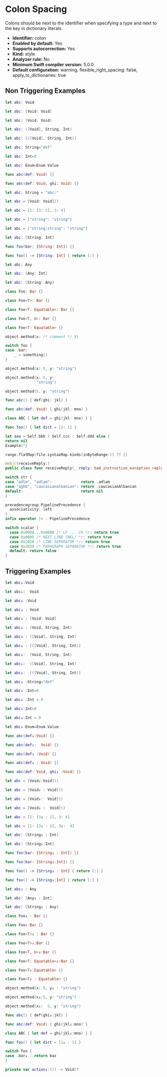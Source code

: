 # Colon Spacing

Colons should be next to the identifier when specifying a type and next to the key in dictionary literals.

* **Identifier:** colon
* **Enabled by default:** Yes
* **Supports autocorrection:** Yes
* **Kind:** style
* **Analyzer rule:** No
* **Minimum Swift compiler version:** 5.0.0
* **Default configuration:** warning, flexible_right_spacing: false, apply_to_dictionaries: true

## Non Triggering Examples

```swift
let abc: Void

```

```swift
let abc: [Void: Void]

```

```swift
let abc: (Void, Void)

```

```swift
let abc: ([Void], String, Int)

```

```swift
let abc: [([Void], String, Int)]

```

```swift
let abc: String="def"

```

```swift
let abc: Int=0

```

```swift
let abc: Enum=Enum.Value

```

```swift
func abc(def: Void) {}

```

```swift
func abc(def: Void, ghi: Void) {}

```

```swift
let abc: String = "abc:"
```

```swift
let abc = [Void: Void]()

```

```swift
let abc = [1: [3: 2], 3: 4]

```

```swift
let abc = ["string": "string"]

```

```swift
let abc = ["string:string": "string"]

```

```swift
let abc: [String: Int]

```

```swift
func foo(bar: [String: Int]) {}

```

```swift
func foo() -> [String: Int] { return [:] }

```

```swift
let abc: Any

```

```swift
let abc: [Any: Int]

```

```swift
let abc: [String: Any]

```

```swift
class Foo: Bar {}

```

```swift
class Foo<T>: Bar {}

```

```swift
class Foo<T: Equatable>: Bar {}

```

```swift
class Foo<T, U>: Bar {}

```

```swift
class Foo<T: Equatable> {}

```

```swift
object.method(x: /* comment */ 5)

```

```swift
switch foo {
case .bar:
    _ = something()
}
```

```swift
object.method(x: 5, y: "string")

```

```swift
object.method(x: 5, y:
              "string")
```

```swift
object.method(5, y: "string")

```

```swift
func abc() { def(ghi: jkl) }
```

```swift
func abc(def: Void) { ghi(jkl: mno) }
```

```swift
class ABC { let def = ghi(jkl: mno) } }
```

```swift
func foo() { let dict = [1: 1] }
```

```swift
let aaa = Self.bbb ? Self.ccc : Self.ddd else {
return nil
Example("}
```

```swift
range.flatMap(file.syntaxMap.kinds(inByteRange:)) ?? []
```

```swift
@objc(receiveReply:)
public class func receiveReply(_ reply: bad_instruction_exception_reply_t) -> CInt { 0 }
```

```swift
switch str {
case "adlm", "adlam":             return .adlam
case "aghb", "caucasianalbanian": return .caucasianAlbanian
default:                          return nil
}
```

```swift
precedencegroup PipelinePrecedence {
  associativity: left
}
infix operator |> : PipelinePrecedence
```

```swift
switch scalar {
  case 0x000A...0x000D /* LF ... CR */: return true
  case 0x0085 /* NEXT LINE (NEL) */: return true
  case 0x2028 /* LINE SEPARATOR */: return true
  case 0x2029 /* PARAGRAPH SEPARATOR */: return true
  default: return false
}
```

## Triggering Examples

```swift
let abc↓:Void

```

```swift
let abc↓:  Void

```

```swift
let abc↓ :Void

```

```swift
let abc↓ : Void

```

```swift
let abc↓ : [Void: Void]

```

```swift
let abc↓ : (Void, String, Int)

```

```swift
let abc↓ : ([Void], String, Int)

```

```swift
let abc↓ : [([Void], String, Int)]

```

```swift
let abc↓:  (Void, String, Int)

```

```swift
let abc↓:  ([Void], String, Int)

```

```swift
let abc↓:  [([Void], String, Int)]

```

```swift
let abc↓ :String="def"

```

```swift
let abc↓ :Int=0

```

```swift
let abc↓ :Int = 0

```

```swift
let abc↓:Int=0

```

```swift
let abc↓:Int = 0

```

```swift
let abc↓:Enum=Enum.Value

```

```swift
func abc(def↓:Void) {}

```

```swift
func abc(def↓:  Void) {}

```

```swift
func abc(def↓ :Void) {}

```

```swift
func abc(def↓ : Void) {}

```

```swift
func abc(def: Void, ghi↓ :Void) {}

```

```swift
let abc = [Void↓:Void]()

```

```swift
let abc = [Void↓ : Void]()

```

```swift
let abc = [Void↓:  Void]()

```

```swift
let abc = [Void↓ :  Void]()

```

```swift
let abc = [1: [3↓ : 2], 3: 4]

```

```swift
let abc = [1: [3↓ : 2], 3↓:  4]

```

```swift
let abc: [String↓ : Int]

```

```swift
let abc: [String↓:Int]

```

```swift
func foo(bar: [String↓ : Int]) {}

```

```swift
func foo(bar: [String↓:Int]) {}

```

```swift
func foo() -> [String↓ : Int] { return [:] }

```

```swift
func foo() -> [String↓:Int] { return [:] }

```

```swift
let abc↓ : Any

```

```swift
let abc: [Any↓ : Int]

```

```swift
let abc: [String↓ : Any]

```

```swift
class Foo↓ : Bar {}

```

```swift
class Foo↓:Bar {}

```

```swift
class Foo<T>↓ : Bar {}

```

```swift
class Foo<T>↓:Bar {}

```

```swift
class Foo<T, U>↓:Bar {}

```

```swift
class Foo<T: Equatable>↓:Bar {}

```

```swift
class Foo<T↓:Equatable> {}

```

```swift
class Foo<T↓ : Equatable> {}

```

```swift
object.method(x: 5, y↓ : "string")

```

```swift
object.method(x↓:5, y: "string")

```

```swift
object.method(x↓:  5, y: "string")

```

```swift
func abc() { def(ghi↓:jkl) }
```

```swift
func abc(def: Void) { ghi(jkl↓:mno) }
```

```swift
class ABC { let def = ghi(jkl↓:mno) } }
```

```swift
func foo() { let dict = [1↓ : 1] }
```

```swift
switch foo {
case .bar↓ : return baz
}
```

```swift
private var action↓:(() -> Void)?
```